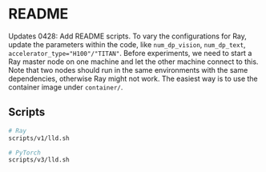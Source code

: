 # README

Updates 0428: Add README scripts.
To vary the configurations for Ray, update the parameters within the code, like `num_dp_vision`, `num_dp_text`, `accelerator_type="H100"/"TITAN"`.
Before experiments, we need to start a Ray master node on one machine and let the other machine connect to this.
Note that two nodes should run in the same environments with the same dependencies, otherwise Ray might not work.
The easiest way is to use the container image under `container/`.

## Scripts

```bash
# Ray
scripts/v1/lld.sh

# PyTorch
scripts/v3/lld.sh
```
